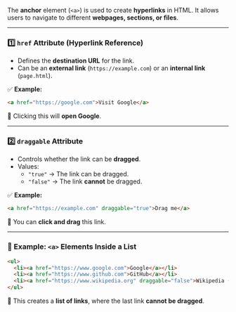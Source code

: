 The **anchor** element (`<a>`) is used to create **hyperlinks** in HTML. It allows users to navigate to different **webpages, sections, or files**.

---

### **1️⃣ `href` Attribute** (Hyperlink Reference)

- Defines the **destination URL** for the link.
- Can be an **external link** (`https://example.com`) or an **internal link** (`page.html`).

✅ **Example:**

```html
<a href="https://google.com">Visit Google</a>
```

🔹 Clicking this will **open Google**.

---

### **2️⃣ `draggable` Attribute**

- Controls whether the link can be **dragged**.
- Values:
    - `"true"` → The link can be dragged.
    - `"false"` → The link **cannot** be dragged.

✅ **Example:**

```html
<a href="https://example.com" draggable="true">Drag me</a>
```

🔹 You can **click and drag** this link.

---

### **📌 Example: `<a>` Elements Inside a List**

```html
<ul>
  <li><a href="https://www.google.com">Google</a></li>
  <li><a href="https://www.github.com">GitHub</a></li>
  <li><a href="https://www.wikipedia.org" draggable="false">Wikipedia (Not Draggable)</a></li>
</ul>
```

🔹 This creates a **list of links**, where the last link **cannot be dragged**.

